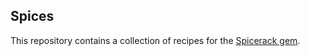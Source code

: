 ## Spices

This repository contains a collection of recipes for the [Spicerack gem](http://github.com/hashrocket/spicerack).
